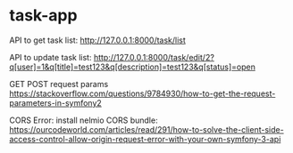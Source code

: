 # task-app
API to get task list:
http://127.0.0.1:8000/task/list

API to update task list:
http://127.0.0.1:8000/task/edit/2?q[user]=1&q[title]=test123&q[description]=test123&q[status]=open

GET POST request params
https://stackoverflow.com/questions/9784930/how-to-get-the-request-parameters-in-symfony2

CORS Error:
install nelmio CORS bundle:
https://ourcodeworld.com/articles/read/291/how-to-solve-the-client-side-access-control-allow-origin-request-error-with-your-own-symfony-3-api

